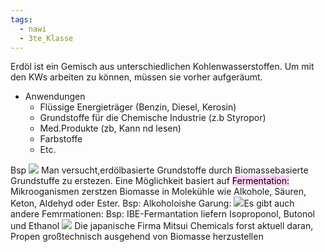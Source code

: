 ```yaml
---
tags:
  - nawi
  - 3te_Klasse
---
```

Erdöl ist ein Gemisch aus unterschiedlichen Kohlenwasserstoffen. Um mit den KWs arbeiten zu können, müssen sie vorher aufgeräumt.
- Anwendungen
	- Flüssige Energieträger (Benzin, Diesel, Kerosin)
	- Grundstoffe für die Chemische Industrie (z.b Styropor)
	- Med.Produkte (zb, Kann nd lesen)
	- Farbstoffe
	- Etc.
	
Bsp
![](Erdöl%20und%20Alternativen%2011-11-2024-41.excalidraw.svg)
Man versucht,erdölbasierte Grundstoffe durch Biomassebasierte Grundstuffe zu erstezen. Eine Möglichkeit basiert auf <mark style="background: #FFB8EBA6;">Fermentation:</mark>
Mikrooganismen zerstzen Biomasse in Molekühle wie Alkohole, Säuren, Keton, Aldehyd oder Ester.
Bsp: Alkoholoishe Garung:
![](Erdöl%20und%20Alternativen%2011-11-2024-37.excalidraw.svg)Es gibt auch andere Femrmationen: 
Bsp:  IBE-Fermantation liefern Isoproponol, Butonol und Ethanol
![](Erdöl%20und%20Alternativen%2011-11-2024-12.excalidraw.svg)
Die japanische Firma Mitsui Chemicals forst aktuell daran, Propen großtechnisch ausgehend von Biomasse herzustellen
